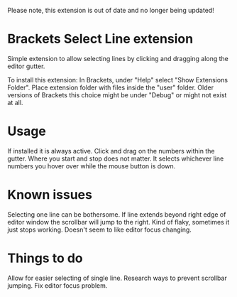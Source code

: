 Please note, this extension is out of date and no longer being updated!

Brackets Select Line extension
===
Simple extension to allow selecting lines by clicking and dragging along the editor gutter.

To install this extension:
In Brackets, under "Help" select "Show Extensions Folder". Place extension folder with files inside the "user" folder.
Older versions of Brackets this choice might be under "Debug" or might not exist at all.


Usage
=====
If installed it is always active.
Click and drag on the numbers within the gutter. Where you start and stop does not matter. It selects whichever line numbers you hover over while the mouse button is down.


Known issues
=====
Selecting one line can be bothersome.
If line extends beyond right edge of editor window the scrollbar will jump to the right.
Kind of flaky, sometimes it just stops working. Doesn't seem to like editor focus changing.

Things to do
=====
Allow for easier selecting of single line.
Research ways to prevent scrollbar jumping.
Fix editor focus problem.